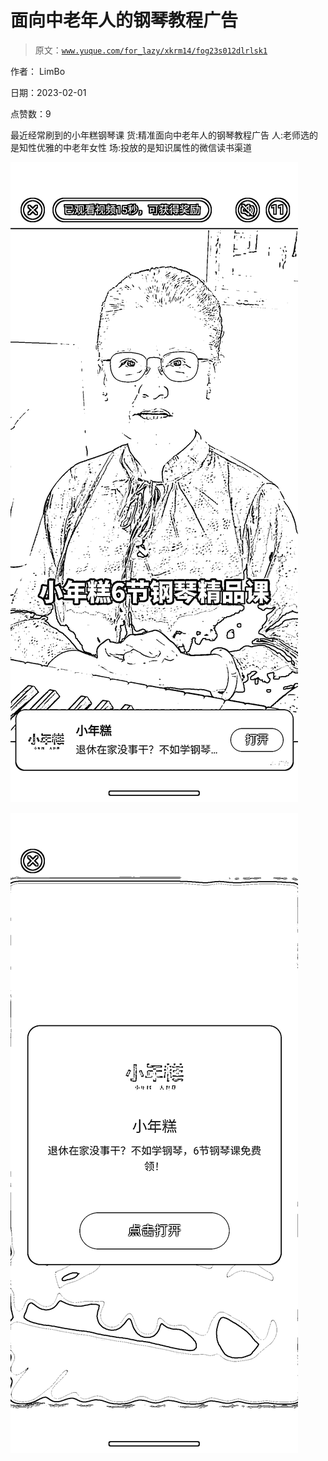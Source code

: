 # 面向中老年人的钢琴教程广告

> 原文：[`www.yuque.com/for_lazy/xkrm14/fog23s012dlrlsk1`](https://www.yuque.com/for_lazy/xkrm14/fog23s012dlrlsk1)

作者： LimBo 

日期：2023-02-01 

点赞数：9 

最近经常刷到的小年糕钢琴课 货:精准面向中老年人的钢琴教程广告 人:老师选的是知性优雅的中老年女性 场:投放的是知识属性的微信读书渠道 

![](img/748df6461b54e2aa45934575851710fd.png) 

![](img/18804da5645c62e734998910697788dc.png) 

